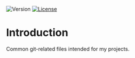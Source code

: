 ![Version](https://img.shields.io/badge/version-0.1-green.svg)
[![License](https://img.shields.io/badge/license-MIT_License-green.svg?style=flat)](LICENSE)

# Introduction
Common git-related files intended for my projects.
